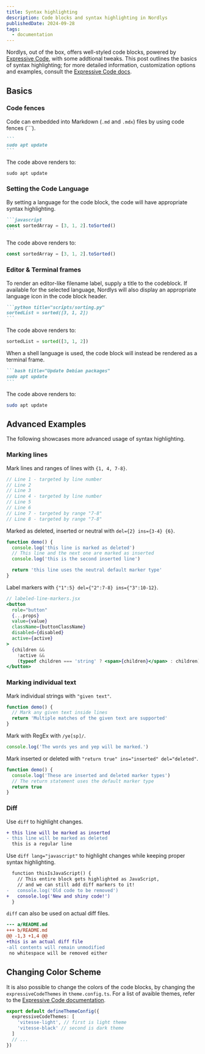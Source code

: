 ```yaml
---
title: Syntax highlighting
description: Code blocks and syntax highlighting in Nordlys
publishedDate: 2024-09-28
tags:
  - documentation
---
```


Nordlys, out of the box, offers well-styled code blocks, powered by [Expressive Code](https://expressive-code.com/), with some addtional tweaks. This post outlines the basics of syntax highlighting; for more detailed information, customization options and examples, consult the [Expressive Code docs](https://expressive-code.com/key-features/syntax-highlighting/).

## Basics

### Code fences

Code can embedded into Markdown (`.md` and `.mdx`) files by using code fences (```).

````md title="pages/example.md"
```
sudo apt update
```
````

The code above renders to:

```
sudo apt update
```

### Setting the Code Language

By setting a language for the code block, the code will have appropriate syntax highlighting.

````md title="pages/example.md"
```javascript
const sortedArray = [3, 1, 2].toSorted()
```
````

The code above renders to:

```javascript
const sortedArray = [3, 1, 2].toSorted()
```

### Editor & Terminal frames

To render an editor-like filename label, supply a title to the codeblock. If available for the selected language, Nordlys will also display an appropriate language icon in the code block header.

````md title="pages/example.md"
```python title="scripts/sorting.py"
sortedList = sorted([3, 1, 2])
```
````

The code above renders to:

```python title="scripts/sorting.py"
sortedList = sorted([3, 1, 2])
```

When a shell language is used, the code block will instead be rendered as a terminal frame.

````md title="pages/example.md"
```bash title="Update Debian packages"
sudo apt update
```
````

The code above renders to:

```bash title="Update Debian packages"
sudo apt update
```

## Advanced Examples

The following showcases more advanced usage of syntax highlighting.

### Marking lines

Mark lines and ranges of lines with `{1, 4, 7-8}`.

```js {1, 4, 7-8}
// Line 1 - targeted by line number
// Line 2
// Line 3
// Line 4 - targeted by line number
// Line 5
// Line 6
// Line 7 - targeted by range "7-8"
// Line 8 - targeted by range "7-8"
```

Marked as deleted, inserted or neutral with `del={2} ins={3-4} {6}`.

```js title="line-markers.js" del={2} ins={3-4} {6}
function demo() {
  console.log('this line is marked as deleted')
  // This line and the next one are marked as inserted
  console.log('this is the second inserted line')

  return 'this line uses the neutral default marker type'
}
```

Label markers with `{"1":5} del={"2":7-8} ins={"3":10-12}`.

```jsx {"1":5} del={"2":7-8} ins={"3":10-12}
// labeled-line-markers.jsx
<button
  role="button"
  {...props}
  value={value}
  className={buttonClassName}
  disabled={disabled}
  active={active}
>
  {children &&
    !active &&
    (typeof children === 'string' ? <span>{children}</span> : children)}
</button>
```

### Marking individual text

Mark individual strings with `"given text"`.

```js "given text"
function demo() {
  // Mark any given text inside lines
  return 'Multiple matches of the given text are supported'
}
```

Mark with RegEx with `/ye[sp]/`.

```ts /ye[sp]/
console.log('The words yes and yep will be marked.')
```

Mark inserted or deleted with `"return true" ins="inserted" del="deleted"`.

```js "return true" ins="inserted" del="deleted"
function demo() {
  console.log('These are inserted and deleted marker types')
  // The return statement uses the default marker type
  return true
}
```

### Diff

Use `diff` to highlight changes.

```diff
+ this line will be marked as inserted
- this line will be marked as deleted
  this is a regular line
```

Use `diff lang="javascript"` to highlight changes while keeping proper syntax highlighting.

```diff lang="js"
  function thisIsJavaScript() {
    // This entire block gets highlighted as JavaScript,
    // and we can still add diff markers to it!
-   console.log('Old code to be removed')
+   console.log('New and shiny code!')
  }
```

`diff` can also be used on actual diff files.

```diff
--- a/README.md
+++ b/README.md
@@ -1,3 +1,4 @@
+this is an actual diff file
-all contents will remain unmodified
 no whitespace will be removed either
```

## Changing Color Scheme

It is also possible to change the colors of the code blocks, by changing the `expressiveCodeThemes` in `theme.config.ts`. For a list of avaible themes, refer to the [Expressive Code documentation](https://expressive-code.com/guides/themes/).

```typescript title="theme.config.ts"
export default defineThemeConfig({
  expressiveCodeThemes: [
    'vitesse-light', // first is light theme
    'vitesse-black' // second is dark theme
  ]
  // ...
})
```
